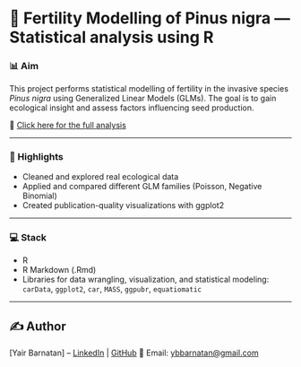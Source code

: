 # 🌲 Fertility Modelling of Pinus nigra — Statistical analysis using R

### 📊 Aim
This project performs statistical modelling of fertility in the invasive species _Pinus nigra_ using Generalized Linear Models (GLMs). The goal is to gain ecological insight and assess factors influencing seed production.

📄 [Click here for the full analysis](https://ybarnatan.github.io/glm-poi-bn/)

---

### 📌 Highlights
* Cleaned and explored real ecological data
* Applied and compared different GLM families (Poisson, Negative Binomial)
* Created publication-quality visualizations with ggplot2

---

### 💻 Stack
* R
* R Markdown (.Rmd)
* Libraries for data wrangling, visualization, and statistical modeling: `carData`, `ggplot2`, `car`, `MASS`, `ggpubr`, `equatiomatic`

---

## ✍️ **Author**  
[Yair Barnatan] – [LinkedIn](https://www.linkedin.com/in/yair-barnatan/) | [GitHub](https://github.com/ybarnatan)
📧 Email: ybbarnatan@gmail.com
